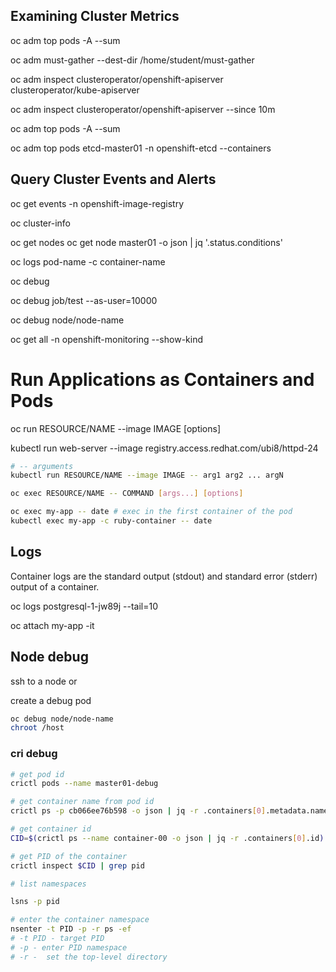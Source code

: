 

## Examining Cluster Metrics

oc adm top pods -A --sum

oc adm must-gather --dest-dir /home/student/must-gather

oc adm inspect clusteroperator/openshift-apiserver \
clusteroperator/kube-apiserver


oc adm inspect clusteroperator/openshift-apiserver --since 10m

oc adm top pods -A --sum

oc adm top pods etcd-master01 -n openshift-etcd --containers

## Query Cluster Events and Alerts

oc get events -n openshift-image-registry

oc cluster-info

oc get nodes
oc get node master01 -o json | jq '.status.conditions'


oc logs pod-name -c container-name

oc debug

oc debug job/test --as-user=10000

oc debug node/node-name

oc get all -n openshift-monitoring --show-kind

# Run Applications as Containers and Pods

oc run RESOURCE/NAME --image IMAGE [options]

kubectl run web-server --image registry.access.redhat.com/ubi8/httpd-24

```sh
# -- arguments
kubectl run RESOURCE/NAME --image IMAGE -- arg1 arg2 ... argN
```

```sh
oc exec RESOURCE/NAME -- COMMAND [args...] [options]

oc exec my-app -- date # exec in the first container of the pod
kubectl exec my-app -c ruby-container -- date
```

## Logs
Container logs are the standard output (stdout) and standard error (stderr) output of a container. 

oc logs postgresql-1-jw89j --tail=10

oc attach my-app -it


## Node debug

ssh to a node or

create a debug pod

```sh
oc debug node/node-name
chroot /host
```

### cri debug

```sh
# get pod id
crictl pods --name master01-debug

# get container name from pod id
crictl ps -p cb066ee76b598 -o json | jq -r .containers[0].metadata.name

# get container id
CID=$(crictl ps --name container-00 -o json | jq -r .containers[0].id)

# get PID of the container
crictl inspect $CID | grep pid

# list namespaces

lsns -p pid

# enter the container namespace
nsenter -t PID -p -r ps -ef
# -t PID - target PID
# -p - enter PID namespace
# -r -  set the top-level directory

```
